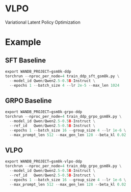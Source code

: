 # VLPO
Variational Latent Policy Optimization

# Example
## SFT Baseline
```python
export WANDB_PROJECT=gsm8k-ddp
torchrun --nproc_per_node=4 train_ddp_sft_gsm8k.py \
  --model_id Qwen/Qwen2.5-0.5B-Instruct \
  --epochs 1 --batch_size 4 --lr 2e-5 --max_len 1024
```

## GRPO Baseline
```python
export WANDB_PROJECT=gsm8k-grpo-ddp
torchrun --nproc_per_node=4 train_ddp_grpo_gsm8k.py \
  --model_id Qwen/Qwen2.5-0.5B-Instruct \
  --ref_id   Qwen/Qwen2.5-0.5B-Instruct \
  --epochs 1 --batch_size 16 --group_size 4 --lr 1e-6 \
  --max_prompt_len 512 --max_gen_len 128 --beta_kl 0.02
```

## VLPO
```python
export WANDB_PROJECT=gsm8k-vlpo-ddp
torchrun --nproc_per_node=4 train_ddp_grpo_gsm8k.py \
  --model_id Qwen/Qwen2.5-0.5B-Instruct \
  --ref_id   Qwen/Qwen2.5-0.5B-Instruct \
  --epochs 1 --batch_size 16 --group_size 4 --lr 1e-6 \
  --max_prompt_len 512 --max_gen_len 128 --beta_kl 0.02
```